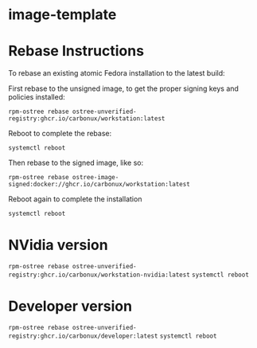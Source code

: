 # image-template

# Rebase Instructions
To rebase an existing atomic Fedora installation to the latest build:

First rebase to the unsigned image, to get the proper signing keys and policies installed:

`rpm-ostree rebase ostree-unverified-registry:ghcr.io/carbonux/workstation:latest`

Reboot to complete the rebase:

`systemctl reboot`

Then rebase to the signed image, like so:

`rpm-ostree rebase ostree-image-signed:docker://ghcr.io/carbonux/workstation:latest`

Reboot again to complete the installation

`systemctl reboot`

# NVidia version
`rpm-ostree rebase ostree-unverified-registry:ghcr.io/carbonux/workstation-nvidia:latest`
`systemctl reboot`

# Developer version
`rpm-ostree rebase ostree-unverified-registry:ghcr.io/carbonux/developer:latest`
`systemctl reboot`

